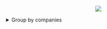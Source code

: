 <p align="center"><a href="https://www.dailycodingproblem.com/"><img src="https://github.com/oleg-cherednik/DailyCodingProblem/blob/master/dcp.jpg"></a></p>

<details>
  <summary>Group by companies</summary>
  
<details>
  <summary>Airbnb</summary>

  * [#9](https://github.com/oleg-cherednik/DailyCodingProblem/tree/master/%23000%20-%20%24099/%23009%20-%20Airbnb)
  * [#92](https://github.com/oleg-cherednik/DailyCodingProblem/tree/master/%23000%20-%20%24099/%23092%20-%20Airbnb)
  * [#167](https://github.com/oleg-cherednik/DailyCodingProblem/tree/master/%23100%20-%20%24199/%23167%20-%20Airbnb)
  * [#177](https://github.com/oleg-cherednik/DailyCodingProblem/tree/master/%23100%20-%20%24199/%23177%20-%20Airbnb)
</details>

<details>
  <summary>Alibaba</summary>

  * [#101](https://github.com/oleg-cherednik/DailyCodingProblem/tree/master/%23100%20-%20%24199/%23101%20-%20Alibaba)
</details>

<details>
  <summary>Amazon</summary>

  * [#12](https://github.com/oleg-cherednik/DailyCodingProblem/tree/master/%23000%20-%20%24099/%23012%20-%20Amazon)
  * [#13](https://github.com/oleg-cherednik/DailyCodingProblem/tree/master/%23000%20-%20%24099/%23013%20-%20Amazon)
  * [#29](https://github.com/oleg-cherednik/DailyCodingProblem/tree/master/%23000%20-%20%24099/%23029%20-%20Amazon)
  * [#43](https://github.com/oleg-cherednik/DailyCodingProblem/tree/master/%23000%20-%20%24099/%23043%20-%20Amazon)
  * [#46](https://github.com/oleg-cherednik/DailyCodingProblem/tree/master/%23000%20-%20%24099/%23046%20-%20Amazon)
  * [#49](https://github.com/oleg-cherednik/DailyCodingProblem/tree/master/%23000%20-%20%24099/%23049%20-%20Amazon)
  * [#57](https://github.com/oleg-cherednik/DailyCodingProblem/tree/master/%23000%20-%20%24099/%23057%20-%20Amazon)
  * [#58](https://github.com/oleg-cherednik/DailyCodingProblem/tree/master/%23000%20-%20%24099/%23058%20-%20Amazon)
  * [#65](https://github.com/oleg-cherednik/DailyCodingProblem/tree/master/%23000%20-%20%24099/%23065%20-%20Amazon)
  * [#84](https://github.com/oleg-cherednik/DailyCodingProblem/tree/master/%23000%20-%20%24099/%23084%20-%20Amazon)
  * [#133](https://github.com/oleg-cherednik/DailyCodingProblem/tree/master/%23100%20-%20%24199/%23133%20-%20Amazon)
  * [#137](https://github.com/oleg-cherednik/DailyCodingProblem/tree/master/%23100%20-%20%24199/%23137%20-%20Amazon)
  * [#143](https://github.com/oleg-cherednik/DailyCodingProblem/tree/master/%23100%20-%20%24199/%23143%20-%20Amazon)
  * [#154](https://github.com/oleg-cherednik/DailyCodingProblem/tree/master/%23100%20-%20%24199/%23154%20-%20Amazon)
  * [#157](https://github.com/oleg-cherednik/DailyCodingProblem/tree/master/%23100%20-%20%24199/%23157%20-%20Amazon)
  * [#171](https://github.com/oleg-cherednik/DailyCodingProblem/tree/master/%23100%20-%20%24199/%23171%20-%20Amazon)
  * [#184](https://github.com/oleg-cherednik/DailyCodingProblem/tree/master/%23100%20-%20%24199/%23184%20-%20Amazon)
  * [#197](https://github.com/oleg-cherednik/DailyCodingProblem/tree/master/%23100%20-%20%24199/%23197%20-%20Amazon)
  * [#237](https://github.com/oleg-cherednik/DailyCodingProblem/tree/master/%23200%20-%20%24299/%23237%20-%20Amazon)
</details>

<details>
  <summary>Apple</summary>
  
  * [#10](https://github.com/oleg-cherednik/DailyCodingProblem/tree/master/%23000%20-%20%24099/%23010%20-%20Apple)
  * [#53](https://github.com/oleg-cherednik/DailyCodingProblem/tree/master/%23000%20-%20%24099/%23053%20-%20Apple)
  * [#93](https://github.com/oleg-cherednik/DailyCodingProblem/tree/master/%23000%20-%20%24099/%23093%20-%20Apple) - **not solved**
  * [#135](https://github.com/oleg-cherednik/DailyCodingProblem/tree/master/%23100%20-%20%24199/%23135%20-%20Apple)
  * [#148](https://github.com/oleg-cherednik/DailyCodingProblem/tree/master/%23100%20-%20%24199/%23148%20-%20Apple)
  * [#196](https://github.com/oleg-cherednik/DailyCodingProblem/tree/master/%23100%20-%20%24199/%23196%20-%20Apple)
  * [#233](https://github.com/oleg-cherednik/DailyCodingProblem/tree/master/%23200%20-%20%24299/%23233%20-%20Apple)
</details>

<details>
  <summary>Bloomberg</summary>
  
  * [#176](https://github.com/oleg-cherednik/DailyCodingProblem/tree/master/%23100%20-%20%24199/%23176%20-%20Bloomberg)
</details>

<details>
  <summary>BufferBox</summary>
  
  * [#146](https://github.com/oleg-cherednik/DailyCodingProblem/tree/master/%23100%20-%20%24199/%23146%20-%20BufferBox)
</details>

<details>
  <summary>Cisco</summary>
  
  * [#109](https://github.com/oleg-cherednik/DailyCodingProblem/tree/master/%23100%20-%20%24199/%23109%20-%20Cisco)
</details>

<details>
  <summary>Coursera</summary>
  
  * [#98](https://github.com/oleg-cherednik/DailyCodingProblem/tree/master/%23000%20-%20%24099/%23098%20-%20Coursera)
</details>

<details>
  <summary>Dropbox</summary>
  
  * [#246](https://github.com/oleg-cherednik/DailyCodingProblem/tree/master/%23200%20-%20%24299/%23246%20-%20Dropbox)
</details>


<details>
  <summary>Facebook</summary>

  * [#7](https://github.com/oleg-cherednik/DailyCodingProblem/tree/master/%23000%20-%20%24099/%23007%20-%20Facebook)
  * [#15](https://github.com/oleg-cherednik/DailyCodingProblem/tree/master/%23000%20-%20%24099/%23015%20-%20Facebook)
  * [#19](https://github.com/oleg-cherednik/DailyCodingProblem/tree/master/%23000%20-%20%24099/%23019%20-%20Facebook)
  * [#25](https://github.com/oleg-cherednik/DailyCodingProblem/tree/master/%23000%20-%20%24099/%23025%20-%20Facebook)
  * [#26](https://github.com/oleg-cherednik/DailyCodingProblem/tree/master/%23000%20-%20%24099/%23026%20-%20Facebook)
  * [#27](https://github.com/oleg-cherednik/DailyCodingProblem/tree/master/%23000%20-%20%24099/%23027%20-%20Facebook)
  * [#47](https://github.com/oleg-cherednik/DailyCodingProblem/tree/master/%23000%20-%20%24099/%23047%20-%20Facebook)
  * [#62](https://github.com/oleg-cherednik/DailyCodingProblem/tree/master/%23000%20-%20%24099/%23062%20-%20Facebook)
  * [#69](https://github.com/oleg-cherednik/DailyCodingProblem/tree/master/%23000%20-%20%24099/%23069%20-%20Facebook)
  * [#85](https://github.com/oleg-cherednik/DailyCodingProblem/tree/master/%23000%20-%20%24099/%23085%20-%20Facebook)
  * [#110](https://github.com/oleg-cherednik/DailyCodingProblem/tree/master/%23100%20-%20%24199/%23110%20-%20Facebook)
  * [#117](https://github.com/oleg-cherednik/DailyCodingProblem/tree/master/%23100%20-%20%24199/%23117%20-%20Facebook)
  * [#126](https://github.com/oleg-cherednik/DailyCodingProblem/tree/master/%23100%20-%20%24199/%23126%20-%20Facebook)
  * [#130](https://github.com/oleg-cherednik/DailyCodingProblem/tree/master/%23100%20-%20%24199/%23130%20-%20Facebook)
  * [#134](https://github.com/oleg-cherednik/DailyCodingProblem/tree/master/%23100%20-%20%24199/%23134%20-%20Facebook)
  * [#156](https://github.com/oleg-cherednik/DailyCodingProblem/tree/master/%23100%20-%20%24199/%23156%20-%20Facebook)
  * [#161](https://github.com/oleg-cherednik/DailyCodingProblem/tree/master/%23100%20-%20%24199/%23161%20-%20Facebook)
  * [#168](https://github.com/oleg-cherednik/DailyCodingProblem/tree/master/%23100%20-%20%24199/%23168%20-%20Facebook)
  * [#170](https://github.com/oleg-cherednik/DailyCodingProblem/tree/master/%23100%20-%20%24199/%23170%20-%20Facebook)
  * [#182](https://github.com/oleg-cherednik/DailyCodingProblem/tree/master/%23100%20-%20%24199/%23182%20-%20Facebook)
  * [#190](https://github.com/oleg-cherednik/DailyCodingProblem/tree/master/%23100%20-%20%24199/%23190%20-%20Facebook)
  * [#199](https://github.com/oleg-cherednik/DailyCodingProblem/tree/master/%23100%20-%20%24199/%23199%20-%20Facebook)
</details>

<details>
  <summary>Google</summary>

  * [#1](https://github.com/oleg-cherednik/DailyCodingProblem/tree/master/%23000%20-%20%24099/%23001%20-%20Google)
  * [#3](https://github.com/oleg-cherednik/DailyCodingProblem/tree/master/%23000%20-%20%24099/%23003%20-%20Google)
  * [#6](https://github.com/oleg-cherednik/DailyCodingProblem/tree/master/%23000%20-%20%24099/%23006%20-%20Google)
  * [#8](https://github.com/oleg-cherednik/DailyCodingProblem/tree/master/%23000%20-%20%24099/%23008%20-%20Google)
  * [#14](https://github.com/oleg-cherednik/DailyCodingProblem/tree/master/%23000%20-%20%24099/%23014%20-%20Google)
  * [#17](https://github.com/oleg-cherednik/DailyCodingProblem/tree/master/%23000%20-%20%24099/%23017%20-%20Google)
  * [#18](https://github.com/oleg-cherednik/DailyCodingProblem/tree/master/%23000%20-%20%24099/%23018%20-%20Google)
  * [#20](https://github.com/oleg-cherednik/DailyCodingProblem/tree/master/%23000%20-%20%24099/%23020%20-%20Google)
  * [#23](https://github.com/oleg-cherednik/DailyCodingProblem/tree/master/%23000%20-%20%24099/%23023%20-%20Google)
  * [#24](https://github.com/oleg-cherednik/DailyCodingProblem/tree/master/%23000%20-%20%24099/%23024%20-%20Google)
  * [#26](https://github.com/oleg-cherednik/DailyCodingProblem/tree/master/%23000%20-%20%24099/%23026%20-%20Google)
  * [#31](https://github.com/oleg-cherednik/DailyCodingProblem/tree/master/%23000%20-%20%24099/%23031%20-%20Google)
  * [#35](https://github.com/oleg-cherednik/DailyCodingProblem/tree/master/%23000%20-%20%24099/%23035%20-%20Google)
  * [#37](https://github.com/oleg-cherednik/DailyCodingProblem/tree/master/%23000%20-%20%24099/%23037%20-%20Google)
  * [#42](https://github.com/oleg-cherednik/DailyCodingProblem/tree/master/%23000%20-%20%24099/%23042%20-%20Google)
  * [#52](https://github.com/oleg-cherednik/DailyCodingProblem/tree/master/%23000%20-%20%24099/%23052%20-%20Google)
  * [#67](https://github.com/oleg-cherednik/DailyCodingProblem/tree/master/%23000%20-%20%24099/%23067%20-%20Google)
  * [#73](https://github.com/oleg-cherednik/DailyCodingProblem/tree/master/%23000%20-%20%24099/%23073%20-%20Google)
  * [#78](https://github.com/oleg-cherednik/DailyCodingProblem/tree/master/%23000%20-%20%24099/%23078%20-%20Google)
  * [#80](https://github.com/oleg-cherednik/DailyCodingProblem/tree/master/%23000%20-%20%24099/%23080%20-%20Google)
  * [#83](https://github.com/oleg-cherednik/DailyCodingProblem/tree/master/%23000%20-%20%24099/%23083%20-%20Google)
  * [#86](https://github.com/oleg-cherednik/DailyCodingProblem/tree/master/%23000%20-%20%24099/%23086%20-%20Google)
  * [#100](https://github.com/oleg-cherednik/DailyCodingProblem/tree/master/%23100%20-%20%24199/%23100%20-%20Google)
  * [#104](https://github.com/oleg-cherednik/DailyCodingProblem/tree/master/%23100%20-%20%24199/%23104%20-%20Google)
  * [#108](https://github.com/oleg-cherednik/DailyCodingProblem/tree/master/%23100%20-%20%24199/%23108%20-%20Google)
  * [#111](https://github.com/oleg-cherednik/DailyCodingProblem/tree/master/%23100%20-%20%24199/%23111%20-%20Google)
  * [#113](https://github.com/oleg-cherednik/DailyCodingProblem/tree/master/%23100%20-%20%24199/%23113%20-%20Google)
  * [#115](https://github.com/oleg-cherednik/DailyCodingProblem/tree/master/%23100%20-%20%24199/%23115%20-%20Google)
  * [#118](https://github.com/oleg-cherednik/DailyCodingProblem/tree/master/%23100%20-%20%24199/%23118%20-%20Google)
  * [#119](https://github.com/oleg-cherednik/DailyCodingProblem/tree/master/%23100%20-%20%24199/%23119%20-%20Google)
  * [#125](https://github.com/oleg-cherednik/DailyCodingProblem/tree/master/%23100%20-%20%24199/%23125%20-%20Google)
  * [#136](https://github.com/oleg-cherednik/DailyCodingProblem/tree/master/%23100%20-%20%24199/%23136%20-%20Google)
  * [#138](https://github.com/oleg-cherednik/DailyCodingProblem/tree/master/%23100%20-%20%24199/%23138%20-%20Google)
  * [#139](https://github.com/oleg-cherednik/DailyCodingProblem/tree/master/%23100%20-%20%24199/%23139%20-%20Google)
  * [#142](https://github.com/oleg-cherednik/DailyCodingProblem/tree/master/%23100%20-%20%24199/%23142%20-%20Google)
  * [#144](https://github.com/oleg-cherednik/DailyCodingProblem/tree/master/%23100%20-%20%24199/%23144%20-%20Google)
  * [#145](https://github.com/oleg-cherednik/DailyCodingProblem/tree/master/%23100%20-%20%24199/%23145%20-%20Google)
  * [#159](https://github.com/oleg-cherednik/DailyCodingProblem/tree/master/%23100%20-%20%24199/%23159%20-%20Google)
  * [#164](https://github.com/oleg-cherednik/DailyCodingProblem/tree/master/%23100%20-%20%24199/%23164%20-%20Google)
  * [#165](https://github.com/oleg-cherednik/DailyCodingProblem/tree/master/%23100%20-%20%24199/%23165%20-%20Google)
  * [#180](https://github.com/oleg-cherednik/DailyCodingProblem/tree/master/%23100%20-%20%24199/%23180%20-%20Google)
  * [#181](https://github.com/oleg-cherednik/DailyCodingProblem/tree/master/%23100%20-%20%24199/%23181%20-%20Google)
  * [#189](https://github.com/oleg-cherednik/DailyCodingProblem/tree/master/%23100%20-%20%24199/%23189%20-%20Google)
  * [#192](https://github.com/oleg-cherednik/DailyCodingProblem/tree/master/%23100%20-%20%24199/%23192%20-%20Google)
  * [#195](https://github.com/oleg-cherednik/DailyCodingProblem/tree/master/%23000%20-%20%24099/%23086%20-%20Google)
  * [#198](https://github.com/oleg-cherednik/DailyCodingProblem/tree/master/%23100%20-%20%24199/%23198%20-%20Google)
  * [#201](https://github.com/oleg-cherednik/DailyCodingProblem/tree/master/%23200%20-%20%24299/%23201%20-%20Google)
  * [#232](https://github.com/oleg-cherednik/DailyCodingProblem/tree/master/%23200%20-%20%24299/%23232%20-%20Google)
</details>

</details>
